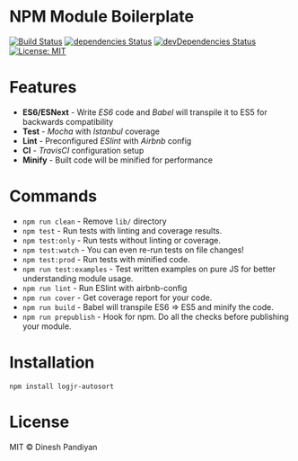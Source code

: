 # NPM Module Boilerplate

[![Build Status](https://travis-ci.com/retiutut/LogJr_AutoSortPlaylist.svg?token=BwT1syTkL5zAh37i7XTo&branch=master)](https://travis-ci.org/retiutut/LogJr_AutoSortPlaylist) [![dependencies Status](https://david-dm.org/retiutut/LogJr_AutoSortPlaylist/status.svg)](https://david-dm.org/retiutut/LogJr_AutoSortPlaylist) [![devDependencies Status](https://david-dm.org/retiutut/LogJr_AutoSortPlaylist/dev-status.svg)](https://david-dm.org/flexdinesh/npm-module-boilerplate?type=dev) [![License: MIT](https://img.shields.io/badge/License-MIT-blue.svg)](https://opensource.org/licenses/MIT)



# Features

* **ES6/ESNext** - Write _ES6_ code and _Babel_ will transpile it to ES5 for backwards compatibility
* **Test** - _Mocha_ with _Istanbul_ coverage
* **Lint** - Preconfigured _ESlint_ with _Airbnb_ config
* **CI** - _TravisCI_ configuration setup
* **Minify** - Built code will be minified for performance

# Commands
- `npm run clean` - Remove `lib/` directory
- `npm test` - Run tests with linting and coverage results.
- `npm test:only` - Run tests without linting or coverage.
- `npm test:watch` - You can even re-run tests on file changes!
- `npm test:prod` - Run tests with minified code.
- `npm run test:examples` - Test written examples on pure JS for better understanding module usage.
- `npm run lint` - Run ESlint with airbnb-config
- `npm run cover` - Get coverage report for your code.
- `npm run build` - Babel will transpile ES6 => ES5 and minify the code.
- `npm run prepublish` - Hook for npm. Do all the checks before publishing your module.

# Installation
```
npm install logjr-autosort
```

# License

MIT © Dinesh Pandiyan

